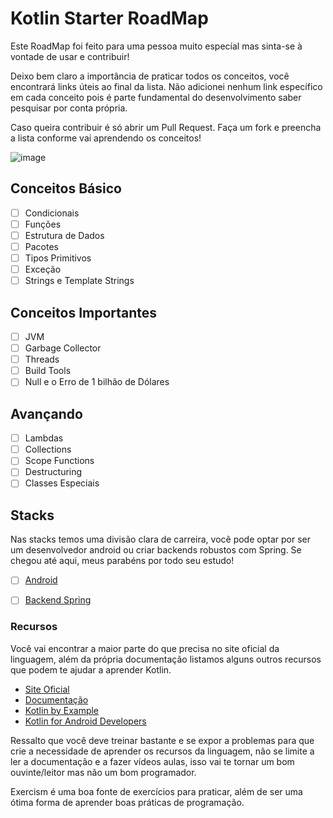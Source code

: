 # Kotlin Starter RoadMap

Este RoadMap foi feito para uma pessoa muito especíal mas sinta-se à vontade de usar e contribuir!

Deixo bem claro a importância de praticar todos os conceitos, você encontrará links úteis ao final da lista. Não adicionei nenhum link específico em cada conceito pois é parte fundamental do desenvolvimento saber pesquisar por conta própria.

Caso queira contribuir é só abrir um Pull Request. Faça um fork e preencha a lista conforme vai aprendendo os conceitos!

![image](https://user-images.githubusercontent.com/39351332/228363771-f7197d9d-c2c6-4758-be91-a36e2a9542f6.png)

## Conceitos Básico
- [ ] Condicionais
- [ ] Funções 
- [ ] Estrutura de Dados
- [ ] Pacotes
- [ ] Tipos Primitivos
- [ ] Exceção
- [ ] Strings e Template Strings
## Conceitos Importantes
- [ ] JVM
- [ ] Garbage Collector
- [ ] Threads
- [ ] Build Tools
- [ ] Null e o Erro de 1 bilhão de Dólares 
## Avançando
- [ ] Lambdas
- [ ] Collections
- [ ] Scope Functions
- [ ] Destructuring
- [ ] Classes Especiais
## Stacks
Nas stacks temos uma divisão clara de carreira, você pode optar por ser um desenvolvedor android ou criar backends robustos com Spring. Se chegou até aqui, meus parabéns por todo seu estudo!
- [ ] [Android](https://roadmap.sh/android)
- [ ] [Backend Spring](https://roadmap.sh/spring-boot)


### Recursos
 Você vai encontrar a maior parte do que precisa no site oficial da linguagem, além da própria documentação listamos alguns outros recursos que podem te ajudar a aprender Kotlin.
  - [Site Oficial](https://kotlinlang.org/)
  - [Documentação](https://kotlinlang.org/docs/reference/)
  - [Kotlin by Example](https://play.kotlinlang.org/byExample/overview)
  - [Kotlin for Android Developers](https://antonioleiva.com/kotlin-android-developers-book/)

Ressalto que você deve treinar bastante e se expor a problemas para que crie a necessidade de aprender os recursos da linguagem, não se limite a ler a documentação e a fazer vídeos aulas, isso vai te tornar um bom ouvinte/leitor mas não um bom programador.

Exercism é uma boa fonte de exercícios para praticar, além de ser uma ótima forma de aprender boas práticas de programação.
